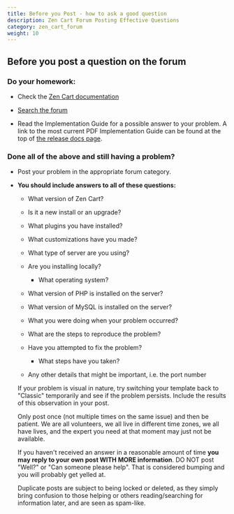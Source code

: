 ```yaml
---
title: Before you Post - how to ask a good question
description: Zen Cart Forum Posting Effective Questions 
category: zen_cart_forum
weight: 10
---
```


## Before you post a question on the forum

### Do your homework:

*   Check the [Zen Cart documentation](/user/)

*   [Search the forum](https://www.zen-cart.com/search.php)

*   Read the Implementation Guide for a possible answer to your problem.  A link to the most current PDF Implementation Guide can be found at the top of [the release docs page](https://www.zen-cart.com/docs/).

### Done all of the above and still having a problem?

*   Post your problem in the appropriate forum category.

*   **You should include answers to all of these questions:**  

    *   What version of Zen Cart?

    *   Is it a new install or an upgrade?

    *   What plugins you have installed?

    *   What customizations have you made?

    *   What type of server are you using?

    *   Are you installing locally?  

        *   What operating system?

    *   What version of PHP is installed on the server?

    *   What version of MySQL is installed on the server?

    *   What you were doing when your problem occurred?

    *   What are the steps to reproduce the problem?

    *   Have you attempted to fix the problem?  

        *   What steps have you taken?

    *   Any other details that might be important, i.e. the port number

    If your problem is visual in nature, try switching your template back to "Classic" temporarily and see if the problem persists. Include the results of this observation in your post.

    Only post once (not multiple times on the same issue) and then be patient. We are all volunteers, we all live in different time zones, we all have lives, and the expert you need at that moment may just not be available.

    If you haven't received an answer in a reasonable amount of time **you may reply to your own post WITH MORE information**. DO NOT post "Well?" or "Can someone please help". That is considered bumping and you will probably get yelled at.

    Duplicate posts are subject to being locked or deleted, as they simply bring confusion to those helping or others reading/searching for information later, and are seen as spam-like.


